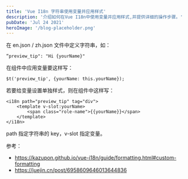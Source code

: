 ```yaml
---
title: 'Vue I18n 字符串使用变量并应用样式'
description: '介绍如何在Vue I18n中使用变量并应用样式,并提供详细的操作步骤。'
pubDate: 'Jul 24 2021'
heroImage: '/blog-placeholder.png'
---
```


在 en.json / zh.json 文件中定义字符串，如：

```
“preview_tip": "Hi {yourName}"
```

在组件中应用变量要这样写：

```
$t('preview_tip', {yourName: this.yourName});
```

若要给变量设置单独样式，则在组件中这样写：

```
<i18n path="preview_tip" tag="div">
	<template v-slot:yourName>
		<span class="role-name">{{yourName}}</span>
	</template>
</i18n>
```

path 指定字符串的 key，v-slot 指定变量。

参考：

- https://kazupon.github.io/vue-i18n/guide/formatting.html#custom-formatting
- https://juejin.cn/post/6958609646013644836
